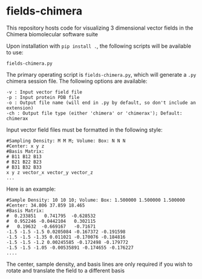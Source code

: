 # fields-chimera
This repository hosts code for visualizing 3 dimensional vector fields in the Chimera biomolecular software suite

Upon installation with ```pip install .```, the following scripts will be available to use:

```
fields-chimera.py
```

The primary operating script is ```fields-chimera.py```, which will generate a ```.py``` chimera session file. The following options are available:
```
-v : Input vector field file
-p : Input protein PDB file
-o : Output file name (will end in .py by default, so don't include an extension)
-ch : Output file type (either 'chimera' or 'chimerax'); Default: chimerax
```

Input vector field files must be formatted in the following style:
```
#Sampling Density: M M M; Volume: Box: N N N
#Center: x y z
#Basis Matrix:
# B11 B12 B13
# B21 B22 B23
# B31 B32 B33
x y z vector_x vector_y vector_z
...
```

Here is an example:
```
#Sample Density: 10 10 10; Volume: Box: 1.500000 1.500000 1.500000
#Center: 34.806 37.859 18.465
#Basis Matrix:
#  0.233851   0.741795  -0.628532
#  0.952246 -0.0442104   0.302115
#   0.19632  -0.669167   -0.71671
-1.5 -1.5 -1.5 0.0205084 -0.167372 -0.191598
-1.5 -1.5 -1.35 0.011021 -0.170076 -0.184816
-1.5 -1.5 -1.2 0.00245585 -0.172498 -0.179772
-1.5 -1.5 -1.05 -0.00535891 -0.174655 -0.176227
....
```

The center, sample density, and basis lines are only required if you wish to rotate and translate the field to a different basis
